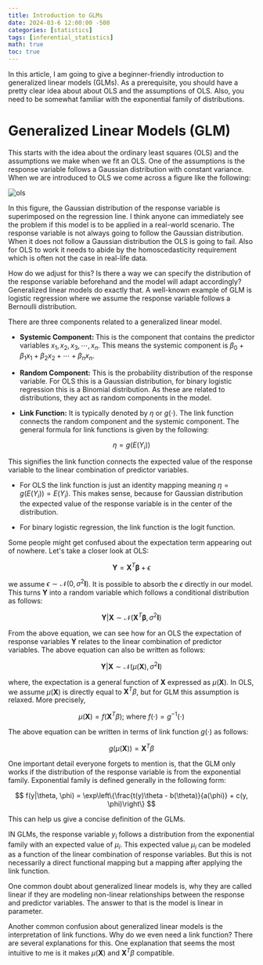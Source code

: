 ```yaml
---
title: Introduction to GLMs
date: 2024-03-6 12:00:00 -500
categories: [statistics]
tags: [inferential_statistics]
math: true
toc: true
---
```


In this article, I am going to give a beginner-friendly introduction to generalized linear models (GLMs). As a prerequisite, you should have a pretty clear idea about about OLS and the assumptions of OLS. Also, you need to be somewhat familiar with the exponential family of distributions.

# Generalized Linear Models (GLM) 

This starts with the idea about the ordinary least squares (OLS) and the assumptions we make when we fit an OLS. One of the assumptions is the response variable follows a Gaussian distribution with constant variance. When we are introduced to OLS we come across a figure like the following:

![ols](https://i.ibb.co/5xsFKVV/chrome-j5j-Tu-I7-Ar-N.png)

In this figure, the Gaussian distribution of the response variable is superimposed on the regression line. I think anyone can immediately see the problem if this model is to be applied in a real-world scenario. The response variable is not always going to follow the Gaussian distribution. When it does not follow a Gaussian distribution the OLS is going to fail. Also for OLS to work it needs to abide by the homoscedasticity requirement which is often not the case in real-life data. 

How do we adjust for this? Is there a way we can specify the distribution of the response variable beforehand and the model will adapt accordingly?  Generalized linear models do exactly that. A well-known example of GLM is logistic regression where we assume the response variable follows a Bernoulli distribution.

There are three components related to a generalized linear model.

- <b> Systemic Component: </b> This is the component that contains the predictor variables $x_1,x_2,x_3,\cdots,x_n$. This means the systemic component is $\beta_0+\beta_1x_1+\beta_2x_2+\cdots+\beta_nx_n$.

- <b> Random Component:</b> This is the probability distribution of the response variable. For OLS this is a Gaussian distribution, for binary logistic regression this is a Binomial distribution. As these are related to distributions, they act as random components in the model. 

- <b> Link Function:</b> It is typically denoted by $\eta$ or $g(\cdot)$. The link function connects the random component and the systemic component. The general formula for link functions is given by the following:

$$
\eta=g(E(Y_i))
$$

This signifies the link function connects the expected value of the response variable to the linear combination of predictor variables. 

- For OLS the link function is just an identity mapping meaning $\eta=g(E(Y_i))=E(Y_i)$. This makes sense, because for Gaussian distribution the expected value of the response variable is in the center of the distribution.

- For binary logistic regression, the link function is the logit function. 

Some people might get confused about the expectation term appearing out of nowhere. Let's take a closer look at OLS:

$$
\mathbf{Y}=\mathbf{X}^{T} \mathbf{\beta}+\epsilon
$$

we assume $\epsilon\sim\mathcal{N}(0,\sigma^2\mathbf{I})$. It is possible to absorb the $\epsilon$ directly in our model. This turns $\mathbf{Y}$ into a random variable which follows a conditional distribution as follows:


$$
\mathbf{Y}|\mathbf{X} \sim \mathcal{N}(\mathbf{X}^{T} \mathbf{\beta},\sigma^2\mathbf{I})
$$

From the above equation, we can see how for an OLS the expectation of response variables $\mathbf{Y}$ relates to the linear combination of predictor variables. The above equation can also be written as follows:

$$
\mathbf{Y}|\mathbf{X} \sim \mathcal{N}(\mu(\mathbf{X}),\sigma^2\mathbf{I})
$$

where, the expectation is a general function of $\mathbf{X}$ expressed as $\mu({\mathbf{X}})$. In OLS, we assume $\mu({\mathbf{X}})$ is directly equal to $\mathbf{X}^{T}\beta$, but for GLM this assumption is relaxed. More precisely,

$$
\mu(\mathbf{X})= f(\mathbf{X}^{T}\beta);~\text{where}~f(\cdot)=g^{-1}(\cdot)
$$

The above equation can be written in terms of link function $g(\cdot)$ as follows:


$$
g(\mu(\mathbf{X}))= \mathbf{X}^{T}\beta
$$


One important detail everyone forgets to mention is, that the GLM only works if the distribution of the response variable is from the exponential family. Exponential family is defined generally in the following form: 

$$
f(y|\theta, \phi) = \exp\left\{\frac{t(y)\theta - b(\theta)}{a(\phi)} + c(y, \phi)\right\}
$$

This can help us give a concise definition of the GLMs.

IN GLMs, the response variable $y_i$ follows a distribution from the exponential family with an expected value of $\mu_i$. This expected value  $\mu_i$ can be modeled as a function of the linear combination of response variables. But this is not necessarily a direct functional mapping but a mapping after applying the link function. 

One common doubt about generalized linear models is, why they are called linear if they are modeling non-linear relationships between the response and predictor variables. The answer to that is the model is linear in parameter. 

Another common confusion about generalized linear models is the interpretation of link functions. Why do we even need a link function? There are several explanations for this. One explanation that seems the most intuitive to me is it makes $\mu(\mathbf{X})$ and $\mathbf{X}^{T}\beta$ compatible.




